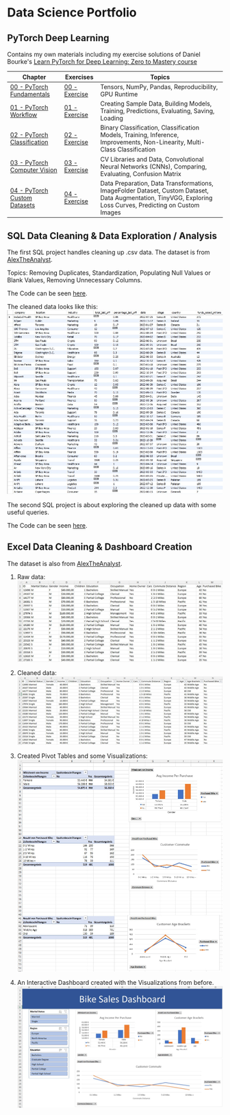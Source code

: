 # Data Science Portfolio
## PyTorch Deep Learning
Contains my own materials including my exercise solutions of Daniel Bourke's [Learn PyTorch for Deep Learning: Zero to Mastery course](https://github.com/mrdbourke/pytorch-deep-learning)

| Chapter  | Exercises | Topics |
| ------------- | ------------- | ------------- |
| [00 - PyTorch Fundamentals](Pytorch_projects/00_pytorch_fundamentals.md) | [00 - Exercise](Pytorch_projects/00_pytorch_fundamentals_exercises.md) | Tensors, NumPy, Pandas, Reproducibility, GPU Runtime
| [01 - PyTorch Workflow](Pytorch_projects/01_pytorch_workflow.md) | [01 - Exercise](Pytorch_projects/01_pytorch_workflow_exercises.md) | Creating Sample Data, Building Models, Training, Predictions, Evaluating, Saving, Loading
| [02 - PyTorch Classification](Pytorch_projects/02_pytorch_classification.md) | [02 - Exercise](Pytorch_projects/02_pytorch_classification_exercises.md) | Binary Classification, Classification Models, Training, Inference, Improvements, Non-Linearity, Multi-Class Classification
| [03 - PyTorch Computer Vision](Pytorch_projects/03_pytorch_computer_vision.md) | [03 - Exercise](Pytorch_projects/03_pytorch_computer_vision_exercises.md) | CV Libraries and Data, Convolutional Neural Networks (CNNs), Comparing, Evaluating, Confusion Matrix
| [04 - PyTorch Custom Datasets](Pytorch_projects/04_pytorch_custom_datasets.md) | [04 - Exercise](Pytorch_projects/04_pytorch_custom_datasets_exercises.md) | Data Preparation, Data Transformations, ImageFolder Dataset, Custom Dataset, Data Augmentation, TinyVGG, Exploring Loss Curves, Predicting on Custom Images

## SQL Data Cleaning & Data Exploration / Analysis
The first SQL project handles cleaning up .csv data. The dataset is from [AlexTheAnalyst](https://github.com/AlexTheAnalyst).

Topics: Removing Duplicates, Standardization, Populating Null Values or Blank Values, Removing Unnecessary Columns.

The Code can be seen [here](SQL_projects/Data_Cleaning.md).

The cleaned data looks like this:
![screenshot](SQL_projects/cleaned_data.jpeg)

The second SQL project is about exploring the cleaned up data with some useful queries.

The Code can be seen [here](SQL_projects/Exploratory_Data_Analysis.md).

## Excel Data Cleaning & Dashboard Creation
The dataset is also from [AlexTheAnalyst](https://github.com/AlexTheAnalyst).

1. Raw data:
   ![screenshot](Excel_projects/excel_rawdata.jpeg)

2. Cleaned data:
   ![screenshot](Excel_projects/excel_cleaneddata.jpeg)

3. Created Pivot Tables and some Visualizations:
   ![screenshot](Excel_projects/excel_pivottables.jpeg)

4. An Interactive Dashboard created with the Visualizations from before.
   ![screenshot](Excel_projects/excel_dashboard.jpeg)
